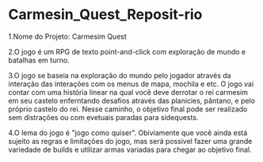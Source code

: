 # Carmesin_Quest_Reposit-rio

1.Nome do Projeto: Carmesim Quest

2.O jogo é um RPG de texto point-and-click com exploração de mundo e batalhas em turno.

3.O jogo se baseia na exploração do mundo pelo jogador através da interação das interações com os menus de mapa, mochila e etc. O jogo vai contar com uma história linear na qual você deve derrotar o rei carmesim em seu castelo enferntando desafios através das planicies, pântano, e pelo próprio castelo do rei. Nesse caminho, o objetivo final pode ser realizado sem distrações ou com evetuais paradas para sidequests.

4.O lema do jogo é "jogo como quiser". Obiviamente que você ainda está sujeito as regras e limitações do jogo, mas será possivel fazer uma grande variedade de builds e utilizar armas variadas para chegar ao objetivo final.

